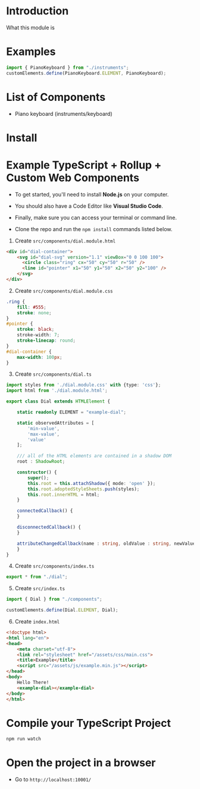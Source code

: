 # Introduction 
What this module is

# Examples
```typescript
import { PianoKeyboard } from "./instruments";
customElements.define(PianoKeyboard.ELEMENT, PianoKeyboard);
```

# List of Components
* Piano keyboard (instruments/keyboard)

# Install



# Example TypeScript + Rollup + Custom Web Components

* To get started, you'll need to install **Node.js** on your computer.
* You should also have a Code Editor like **Visual Studio Code**.
* Finally, make sure you can access your terminal or command line.

* Clone the repo and run the `npm install` commands listed below.



1. Create `src/components/dial.module.html`
```html
<div id="dial-container">
    <svg id="dial-svg" version="1.1" viewBox="0 0 100 100">
      <circle class="ring" cx="50" cy="50" r="50" />
      <line id="pointer" x1="50" y1="50" x2="50" y2="100" />
    </svg>
</div>
```

2. Create `src/components/dial.module.css`
```css
.ring {
    fill: #555;
    stroke: none;
}
#pointer {
    stroke: black;
    stroke-width: 7;
    stroke-linecap: round;
}
#dial-container {
    max-width: 100px;
}
```

3. Create `src/components/dial.ts`
```typescript
import styles from './dial.module.css' with {type: 'css'};
import html from './dial.module.html';

export class Dial extends HTMLElement {

    static readonly ELEMENT = "example-dial";

    static observedAttributes = [
        'min-value',
        'max-value',
        'value'
    ];

    /// all of the HTML elements are contained in a shadow DOM
    root : ShadowRoot;

    constructor() {
        super();
        this.root = this.attachShadow({ mode: 'open' });
        this.root.adoptedStyleSheets.push(styles);
        this.root.innerHTML = html;
    }

    connectedCallback() {
    }

    disconnectedCallback() {
    }

    attributeChangedCallback(name : string, oldValue : string, newValue : string) {
    }
}
```

4. Create `src/components/index.ts`
```typescript
export * from "./dial";
```

5. Create `src/index.ts`
```typescript
import { Dial } from "./components";

customElements.define(Dial.ELEMENT, Dial);
```

6. Create `index.html`
```html
<!doctype html>
<html lang="en">
<head>
    <meta charset="utf-8">
    <link rel="stylesheet" href="/assets/css/main.css">
    <title>Example</title>
    <script src="/assets/js/example.min.js"></script>
</head>
<body>
    Hello There!
    <example-dial></example-dial>
</body>
</html>
```

# Compile your TypeScript Project
```sh
npm run watch
```

# Open the project in a browser

* Go to `http://localhost:10001/`


